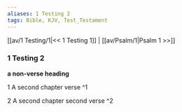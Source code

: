 ```yaml
---
aliases: 1 Testing 2
tags: Bible, KJV, Test_Testament
---
```


[[av/1 Testing/1|<< 1 Testing 1]] | [[av/Psalm/1|Psalm 1 >>]]

### 1 Testing 2

**a non-verse heading**

1 A second chapter verse ^1

2 A second chapter second verse ^2
